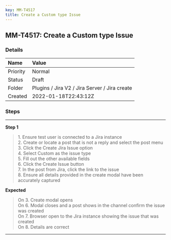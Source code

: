```yaml
---
key: MM-T4517
title: Create a Custom type Issue
---
```


## MM-T4517: Create a Custom type Issue

### Details

| Name     | Value                                         |
| :------- | :-------------------------------------------- |
| Priority | Normal                                        |
| Status   | Draft                                         |
| Folder   | Plugins / Jira V2 / Jira Server / Jira create |
| Created  | 2022-01-18T22:43:12Z                          |

### Steps

<hr/>

**Step 1**

> <article>1. Ensure test user is connected to a Jira instance<br />2. Create or locate a post that is not a reply and select the post menu<br />3. Click the Create Jira Issue option <br />4. Select Custom as the issue type <br />5. Fill out the other available fields<br />6. Click the Create Issue button<br />7. In the post from Jira, click the link to the issue <br />8. Ensure all details provided in the create modal have been accurately captured</article>

**Expected**

> <article>On 3. Create modal opens<br />On 6. Modal closes and a post shows in the channel confirm the issue was created <br />On 7. Browser open to the Jira instance showing the issue that was created  <br />On 8. Details are correct</article>

<hr/>
